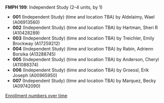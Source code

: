**FMPH 199**: Independent Study (2–4 units, by 1)

- **001** (Independent Study) (time and location TBA) by Aldelaimy, Wael (A06913560)
- **002** (Independent Study) (time and location TBA) by Hartman, Sheri R (A10428289)
- **003** (Independent Study) (time and location TBA) by Treichler, Emily Brockway (A17259212)
- **004** (Independent Study) (time and location TBA) by Rabin, Adrienn Borsika (A13288745)
- **005** (Independent Study) (time and location TBA) by Anderson, Cheryl (A11088374)
- **006** (Independent Study) (time and location TBA) by Groessl, Erik Joseph (A00965950)
- **007** (Independent Study) (time and location TBA) by Marquez, Becky (A09742090)

[Enrollment numbers over time](./FMPH199.tsv)
